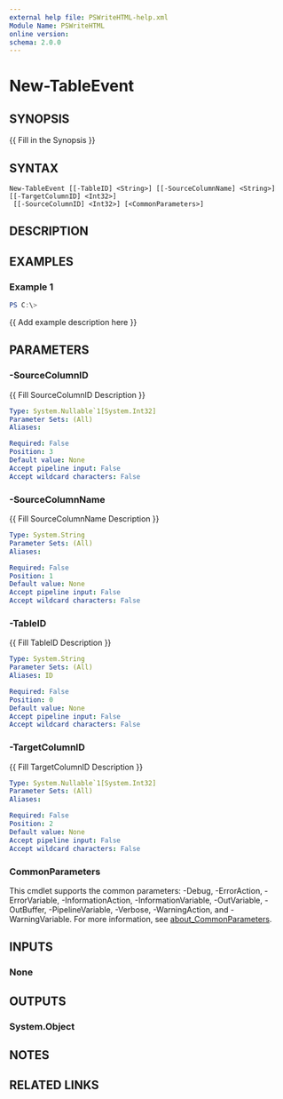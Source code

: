 ```yaml
---
external help file: PSWriteHTML-help.xml
Module Name: PSWriteHTML
online version:
schema: 2.0.0
---
```


# New-TableEvent

## SYNOPSIS
{{ Fill in the Synopsis }}

## SYNTAX

```
New-TableEvent [[-TableID] <String>] [[-SourceColumnName] <String>] [[-TargetColumnID] <Int32>]
 [[-SourceColumnID] <Int32>] [<CommonParameters>]
```

## DESCRIPTION


## EXAMPLES

### Example 1
```powershell
PS C:\> 
```

{{ Add example description here }}

## PARAMETERS

### -SourceColumnID
{{ Fill SourceColumnID Description }}

```yaml
Type: System.Nullable`1[System.Int32]
Parameter Sets: (All)
Aliases:

Required: False
Position: 3
Default value: None
Accept pipeline input: False
Accept wildcard characters: False
```

### -SourceColumnName
{{ Fill SourceColumnName Description }}

```yaml
Type: System.String
Parameter Sets: (All)
Aliases:

Required: False
Position: 1
Default value: None
Accept pipeline input: False
Accept wildcard characters: False
```

### -TableID
{{ Fill TableID Description }}

```yaml
Type: System.String
Parameter Sets: (All)
Aliases: ID

Required: False
Position: 0
Default value: None
Accept pipeline input: False
Accept wildcard characters: False
```

### -TargetColumnID
{{ Fill TargetColumnID Description }}

```yaml
Type: System.Nullable`1[System.Int32]
Parameter Sets: (All)
Aliases:

Required: False
Position: 2
Default value: None
Accept pipeline input: False
Accept wildcard characters: False
```

### CommonParameters
This cmdlet supports the common parameters: -Debug, -ErrorAction, -ErrorVariable, -InformationAction, -InformationVariable, -OutVariable, -OutBuffer, -PipelineVariable, -Verbose, -WarningAction, and -WarningVariable. For more information, see [about_CommonParameters](http://go.microsoft.com/fwlink/?LinkID=113216).

## INPUTS

### None

## OUTPUTS

### System.Object
## NOTES

## RELATED LINKS
